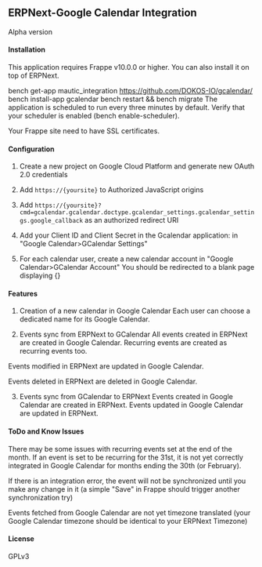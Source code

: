 ## ERPNext-Google Calendar Integration
Alpha version

#### Installation
This application requires Frappe v10.0.0 or higher.
You can also install it on top of ERPNext.

bench get-app mautic_integration https://github.com/DOKOS-IO/gcalendar/
bench install-app gcalendar
bench restart && bench migrate
The application is scheduled to run every three minutes by default. Verify that your scheduler is enabled (bench enable-scheduler).

Your Frappe site need to have SSL certificates.

#### Configuration

1. Create a new project on Google Cloud Platform and generate new OAuth 2.0 credentials
2. Add `https://{yoursite}` to Authorized JavaScript origins
3. Add `https://{yoursite}?cmd=gcalendar.gcalendar.doctype.gcalendar_settings.gcalendar_settings.google_callback` as an authorized redirect URI
4. Add your Client ID and Client Secret in the Gcalendar application: in "Google Calendar>GCalendar Settings"

5. For each calendar user, create a new calendar account in "Google Calendar>GCalendar Account"
You should be redirected to a blank page displaying {}

#### Features

1. Creation of a new calendar in Google Calendar
Each user can choose a dedicated name for its Google Calendar.

2. Events sync from ERPNext to GCalendar
All events created in ERPNext are created in Google Calendar.
Recurring events are created as recurring events too.

Events modified in ERPNext are updated in Google Calendar.

Events deleted in ERPNext are deleted in Google Calendar.

3. Events sync from GCalendar to ERPNext
Events created in Google Calendar are created in ERPNext.
Events updated in Google Calendar are updated in ERPNext.


#### ToDo and Know Issues

There may be some issues with recurring events set at the end of the month.
If an event is set to be recurring for the 31st, it is not yet correctly integrated in Google Calendar for months ending the 30th (or February).

If there is an integration error, the event will not be synchronized until you make any change in it (a simple "Save" in Frappe should trigger another synchronization try)

Events fetched from Google Calendar are not yet timezone translated (your Google Calendar timezone should be identical to your ERPNext Timezone)

#### License

GPLv3
